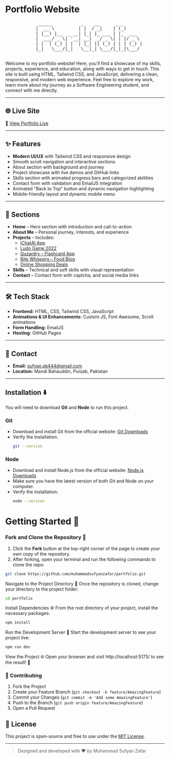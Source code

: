 # Portfolio Website
<div align="center">
  <pre>
    _____           _    __      _ _       
   |  __ \         | |  / _|    | (_)      
   | |__) |__  _ __| |_| |_ ___ | |_  ___  
   |  ___/ _ \| '__| __|  _/ _ \| | |/ _ \ 
   | |  | (_) | |  | |_| || (_) | | | (_) |
   |_|   \___/|_|   \__|_| \___/|_|_|\___/ 
  </pre>
</div>
 
Welcome to my portfolio website! Here, you’ll find a showcase of my skills, projects, experience, and education, along with ways to get in touch. This site is built using HTML, Tailwind CSS, and JavaScript, delivering a clean, responsive, and modern web experience. Feel free to explore my work, learn more about my journey as a Software Engineering student, and connect with me directly.

---

## 🌐 Live Site

🔗 [View Portfolio Live](https://muhammadsufyanzafar.github.io/Portfolio/)

---

## ✨ Features

- **Modern UI/UX** with Tailwind CSS and responsive design
- Smooth scroll navigation and interactive sections
- About section with background and journey
- Project showcase with live demos and GitHub links
- Skills section with animated progress bars and categorized abilities
- Contact form with validation and EmailJS integration
- Animated "Back to Top" button and dynamic navigation highlighting
- Mobile-friendly layout and dynamic mobile menu

---

## 📂 Sections

- **Home** – Hero section with introduction and call-to-action
- **About Me** – Personal journey, interests, and experience
- **Projects** – Includes:
  - [iChatAI App](https://github.com/muhammadsufyanzafar/iChatAI---Open-Source-AI-Chatbot-using-Gemini-API)
  - [Ludo Game 2022](https://github.com/muhammadsufyanzafar/ludo-game)
  - [Quzardry – Flashcard App](https://github.com/muhammadsufyanzafar/quzardry)
  - [Bite Whispers – Food Blog](https://bitewhisper.lovestoblog.com/)
  - [Online Shopping Deals](https://onlineshoppingdealofficial.blogspot.com/)
- **Skills** – Technical and soft skills with visual representation
- **Contact** – Contact form with captcha, and social media links

---

## 🛠️ Tech Stack

- **Frontend:** HTML, CSS, Tailwind CSS, JavaScript
- **Animations & UI Enhancements:** Custom JS, Font Awesome, Scroll animations
- **Form Handling:** EmailJS
- **Hosting:** GitHub Pages

---

## 📧 Contact

- **Email:** [sufyan.pk444@gmail.com](mailto:sufyan.pk444@gmail.com)   
- **Location:** Mandi Bahauddin, Punjab, Pakistan

---
## Installation ⬇️

You will need to download **Git** and **Node** to run this project.

### Git

- Download and install Git from the official website: [Git Downloads](https://git-scm.com/)
- Verify the installation:
  ```bash
  git --version
  ```

### Node

- Download and install Node.js from the official website: [Node.js Downloads](https://nodejs.org/)
- Make sure you have the latest version of both Git and Node on your computer.
- Verify the installation:
  ```bash
  node --version
  ```

# Getting Started 🎯

### Fork and Clone the Repository 🚀
1. Click the **Fork** button at the top-right corner of the page to create your own copy of the repository.
2. After forking, open your terminal and run the following commands to clone the repo:

  ```bash
  git clone https://github.com/muhammadsufyanzafar/portfolio.git
  ```
Navigate to the Project Directory 📂
Once the repository is cloned, change your directory to the project folder:
```bash
cd portfolio
```

Install Dependencies ⚙️
From the root directory of your project, install the necessary packages:
```bash
npm install
```

Run the Development Server 🚀
Start the development server to see your project live:
```bash
npm run dev
```

View the Project 🌐
Open your browser and visit http://localhost:5173/ to see the result! 🎉

### 🤝 Contributing

1. Fork the Project
2. Create your Feature Branch (`git checkout -b feature/AmazingFeature`)
3. Commit your Changes (`git commit -m 'Add some AmazingFeature'`)
4. Push to the Branch (`git push origin feature/AmazingFeature`)
5. Open a Pull Request

## 📌 License

This project is open-source and free to use under the [MIT License](LICENSE).

---

> Designed and developed with ❤️ by Muhammad Sufyan Zafar
